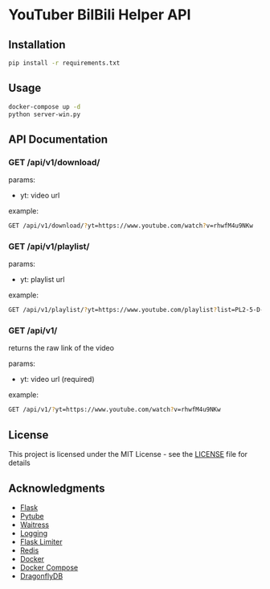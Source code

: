 # YouTuber BilBili Helper API

## Installation

```bash
pip install -r requirements.txt
```

## Usage

```bash
docker-compose up -d
python server-win.py
```

## API Documentation

### GET /api/v1/download/

params:

- yt: video url

example:

```bash
GET /api/v1/download/?yt=https://www.youtube.com/watch?v=rhwfM4u9NKw
```

### GET /api/v1/playlist/

params:

- yt: playlist url

example:

```bash
GET /api/v1/playlist/?yt=https://www.youtube.com/playlist?list=PL2-5-D-0uYy-gw8x9VK0qKY-wvzZ0b7gT
```

### GET /api/v1/

returns the raw link of the video

params:

- yt: video url (required)

example:

```bash
GET /api/v1/?yt=https://www.youtube.com/watch?v=rhwfM4u9NKw
```

## License

This project is licensed under the MIT License - see the [LICENSE](LICENSE) file for details

## Acknowledgments

* [Flask](https://github.com/pallets/flask)
* [Pytube](https://github.com/pytube/pytube)
* [Waitress](https://github.com/Pylons/waitress)
* [Logging](https://docs.python.org/3/library/logging.html#logrecord-attributes)
* [Flask Limiter](https://github.com/alisaifee/flask-limiter)
* [Redis](https://redis.io/)
* [Docker](https://www.docker.com/)
* [Docker Compose](https://docs.docker.com/compose/)
* [DragonflyDB](https://dragonflydb.io/)

